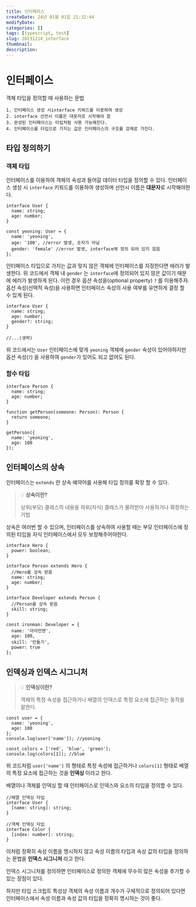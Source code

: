 ```yaml
---
title: 인터페이스
createDate: 24년 01월 01일 21:32:44
modifyDate:
categories: []
tags: [typescript, test]
slug: 20231214_interface
thumbnail:
description:
---
```


# 인터페이스

객체 타입을 정의할 때 사용하는 문법

```
1. 인터페이스 생성 시interface 키워드를 이용하여 생성
2. interface 선언시 이름은 대문자로 시작해야 함
3. 완성된 인터페이스는 타입처럼 사용 가능해진다.
4. 인터페이스를 타입으로 가지는 값은 인터페이스의 구조를 강제로 가진다.
```

## 타입 정의하기

### 객체 타입

인터페이스를 이용하여 객체의 속성과 들어갈 데이터 타입을 정의할 수 있다.
인터페이스 생성 시 `interface` 키워드를 이용하여 생성하며 선언시 이름은 **대문자**로 시작해야한다.

```tsx
interface User {
  name: string;
  age: number;
}

const yeoning: User = {
  name: 'yeoning',
  age: '100', //error 발생, 숫자가 아님
  gender: 'female' //error 발생, interface에 정의 되어 있지 않음
};
```

인터페이스 타입으로 가지는 값과 맞지 않은 객체에 인터페이스를 지정한다면 에러가 발생한다.
위 코드에서 객체 내 `gender` 는 `interface`에 정의되어 있지 않은 값이기 때문에 에러가 발생하게 된다.
이런 경우 옵션 속성을(optional property) `?` 를 이용해주자.
옵션 속성(선택적 속성)을 사용하면 인터페이스 속성의 사용 여부를 유연하게 결정 할 수 있게 된다.

```tsx
interface User {
  name: string;
  age: number;
  gender?: string;
}

//...(생략)
```

위 코드에서는 `User` 인터페이스에 맞게 `yeoning` 객체에 `gender` 속성이 있어야하지만 옵션 속성(`?`) 을 사용하여 `gender`가 있어도 되고 없어도 된다.

### 함수 타입

```tsx
interface Person {
  name: string;
  age: number;
}

function getPerson(someone: Person): Person {
  return someone;
}

getPerson({
  name: 'yeoning',
  age: 100
});
```

## 인터페이스의 상속

인터페이스는 `extends` 란 상속 예약어를 사용해 타입 정의를 확장 할 수 있다.

> 💡 **상속이란?**
>
> 상위(부모) 클래스의 내용을 하위(자식) 클래스가 물려받아 사용하거나 확장하는 기법

상속은 여러번 할 수 있으며,
인터페이스를 상속하여 사용할 때는 부모 인터페이스에 정의된 타입을 자식 인터페이스에서 모두 보장해주어야한다.

```tsx
interface Hero {
  power: boolean;
}

interface Person extends Hero {
  //Hero를 상속 받음
  name: string;
  age: number;
}

interface Developer extends Person {
  //Person을 상속 받음
  skill: string;
}

const ironman: Developer = {
  name: '아이언맨',
  age: 100,
  skill: '만들기',
  power: true
};
```

## 인덱싱과 인덱스 시그니처

> 💡 **인덱싱이란?**
>
> 객체의 특정 속성을 접근하거나 배열의 인덱스로 특정 요소에 접근하는 동작을 말한다.

```tsx
const user = {
  name: 'yeoning',
  age: 100
};
console.log(user['name']); //yeoning

const colors = ['red', 'blue', 'green'];
console.log(colors[1]); //blue
```

위 코드처럼 `user['name']` 의 형태로 특정 속성에 접근하거나 `colors[1]` 형태로 배열의 특정 요소에 접근하는 것을 **인덱싱** 이라고 한다.

배열이나 객체를 인덱싱 할 때 인터페이스로 인덱스와 요소의 타입을 정의할 수 있다.

```tsx
//배열 인덱싱 타입
interface User {
  [name: string]: string;
}

//객체 인덱싱 타입
interface Color {
  [index: number]: string;
}
```

이처럼 정확히 속성 이름을 명시하지 않고 속성 이름의 타입과 속상 값의 타입을 정의하는 문법을 **인덱스 시그니처** 라고 한다.

인덱스 시그니처를 정의하면 인터페이스로 정의한 객체에 무수히 많은 속성을 추가할 수 있는 장점이 있다.

하지만 타입 스크립트 특성상 객체의 속성 이름과 개수가 구체적으로 정의되어 있다면 인터페이스에서 속성 이름과 속성 값의 타입을 정확히 명시하는 것이 좋다.
